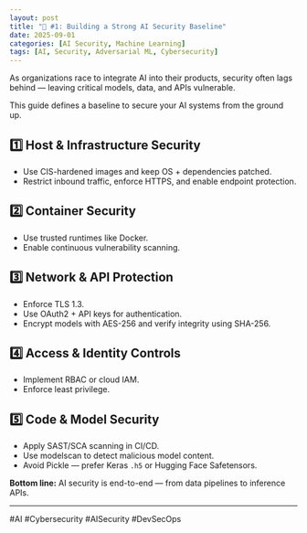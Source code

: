 ```yaml
---
layout: post
title: "🚀 #1: Building a Strong AI Security Baseline"
date: 2025-09-01
categories: [AI Security, Machine Learning]
tags: [AI, Security, Adversarial ML, Cybersecurity]
---
```



As organizations race to integrate AI into their products, security often lags behind — leaving critical models, data, and APIs vulnerable.

This guide defines a baseline to secure your AI systems from the ground up.

## 1️⃣ Host & Infrastructure Security
- Use CIS-hardened images and keep OS + dependencies patched.
- Restrict inbound traffic, enforce HTTPS, and enable endpoint protection.

## 2️⃣ Container Security
- Use trusted runtimes like Docker.
- Enable continuous vulnerability scanning.

## 3️⃣ Network & API Protection
- Enforce TLS 1.3.
- Use OAuth2 + API keys for authentication.
- Encrypt models with AES-256 and verify integrity using SHA-256.

## 4️⃣ Access & Identity Controls
- Implement RBAC or cloud IAM.
- Enforce least privilege.

## 5️⃣ Code & Model Security
- Apply SAST/SCA scanning in CI/CD.
- Use modelscan to detect malicious model content.
- Avoid Pickle — prefer Keras `.h5` or Hugging Face Safetensors.

**Bottom line:** AI security is end-to-end — from data pipelines to inference APIs.

---
#AI #Cybersecurity #AISecurity #DevSecOps

